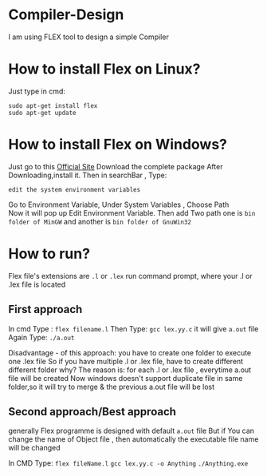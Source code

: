 # Compiler-Design
I am using FLEX tool to design a simple Compiler

# How to install Flex on Linux?
Just type in cmd:
```
sudo apt-get install flex
sudo apt-get update
```

# How to install Flex on Windows?
Just go to this  <a href="http://gnuwin32.sourceforge.net/packages/flex.htm" target="_blank">Official Site</a>
Download the complete package
After Downloading,install it. Then in searchBar , Type:
```
edit the system environment variables
```
Go to Environment Variable, Under System Variables , Choose Path  
Now it will pop up Edit Environment Variable. Then add Two path
one is ```bin folder of MinGW``` and another is ```bin folder of GnuWin32```

# How to run?
Flex file's extensions are ```.l``` or ```.lex```
run command prompt, where your .l or .lex file is located
## First approach
In cmd Type :
```flex filename.l```
Then Type: ```gcc lex.yy.c```
it will give ```a.out``` file
Again Type: ```./a.out```

Disadvantage - of this approach: you have to create one folder to execute one .lex file
              So if you have multiple .l or .lex file, have to create different different folder
              why? The reason is: for each .l or .lex file , everytime a.out file will be created
              Now windows doesn't support duplicate file in same folder,so it will try to merge & the previous a.out file will be lost  

## Second approach/Best approach
generally Flex programme is designed with default ```a.out``` file But if You can change the name of Object file , then automatically the executable file name will be changed

In CMD Type:
```flex fileName.l```
```gcc lex.yy.c -o Anything```
```./Anything.exe```

